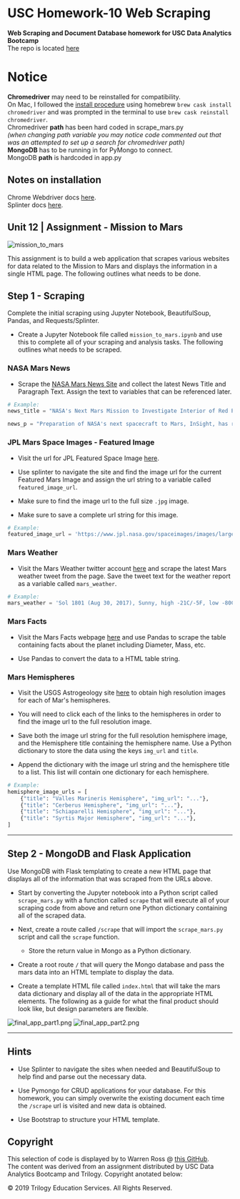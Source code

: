 # USC Homework-10 Web Scraping
**Web Scraping and Document Database homework for USC Data Analytics Bootcamp**  
The repo is located [here][1]


# Notice
**Chromedriver** may need to be reinstalled for compatibility.  
On Mac, I followed the [install procedure][1] using homebrew ```brew cask install chromedriver``` and was prompted in the terminal to use ```brew cask reinstall chromedriver```.   
Chromedriver **path** has been hard coded in scrape_mars.py  
*(when changing path variable you may notice code commented out that was an attempted to set up a search for chromedriver path)*  
**MongoDB** has to be running in for PyMongo to connect.  
MongoDB **path** is hardcoded in app.py 

## Notes on installation

Chrome Webdriver docs [here][1].  
Splinter docs [here](https://splinter.readthedocs.io/en/latest/tutorial.html "click to go to docs").  




[1]: https://splinter.readthedocs.io/en/latest/drivers/chrome.html "click to go to docs"

## Unit 12 | Assignment -  Mission to Mars

![mission_to_mars](app/images/mission_to_mars.jpg)

This assignment is to build a web application that scrapes various websites for data related to the Mission to Mars and displays the information in a single HTML page. The following outlines what needs to be done.

## Step 1 - Scraping

Complete the initial scraping using Jupyter Notebook, BeautifulSoup, Pandas, and Requests/Splinter.

* Create a Jupyter Notebook file called `mission_to_mars.ipynb` and use this to complete all of your scraping and analysis tasks. The following outlines what needs to be scraped.

### NASA Mars News

* Scrape the [NASA Mars News Site](https://mars.nasa.gov/news/) and collect the latest News Title and Paragraph Text. Assign the text to variables that can be referenced later.

```python
# Example:
news_title = "NASA's Next Mars Mission to Investigate Interior of Red Planet"

news_p = "Preparation of NASA's next spacecraft to Mars, InSight, has ramped up this summer, on course for launch next May from Vandenberg Air Force Base in central California -- the first interplanetary launch in history from America's West Coast."
```

### JPL Mars Space Images - Featured Image

* Visit the url for JPL Featured Space Image [here](https://www.jpl.nasa.gov/spaceimages/?search=&category=Mars).

* Use splinter to navigate the site and find the image url for the current Featured Mars Image and assign the url string to a variable called `featured_image_url`.

* Make sure to find the image url to the full size `.jpg` image.

* Make sure to save a complete url string for this image.

```python
# Example:
featured_image_url = 'https://www.jpl.nasa.gov/spaceimages/images/largesize/PIA16225_hires.jpg'
```

### Mars Weather

* Visit the Mars Weather twitter account [here](https://twitter.com/marswxreport?lang=en) and scrape the latest Mars weather tweet from the page. Save the tweet text for the weather report as a variable called `mars_weather`.

```python
# Example:
mars_weather = 'Sol 1801 (Aug 30, 2017), Sunny, high -21C/-5F, low -80C/-112F, pressure at 8.82 hPa, daylight 06:09-17:55'
```

### Mars Facts

* Visit the Mars Facts webpage [here](https://space-facts.com/mars/) and use Pandas to scrape the table containing facts about the planet including Diameter, Mass, etc.

* Use Pandas to convert the data to a HTML table string.

### Mars Hemispheres

* Visit the USGS Astrogeology site [here](https://astrogeology.usgs.gov/search/results?q=hemisphere+enhanced&k1=target&v1=Mars) to obtain high resolution images for each of Mar's hemispheres.

* You will need to click each of the links to the hemispheres in order to find the image url to the full resolution image.

* Save both the image url string for the full resolution hemisphere image, and the Hemisphere title containing the hemisphere name. Use a Python dictionary to store the data using the keys `img_url` and `title`.

* Append the dictionary with the image url string and the hemisphere title to a list. This list will contain one dictionary for each hemisphere.

```python
# Example:
hemisphere_image_urls = [
    {"title": "Valles Marineris Hemisphere", "img_url": "..."},
    {"title": "Cerberus Hemisphere", "img_url": "..."},
    {"title": "Schiaparelli Hemisphere", "img_url": "..."},
    {"title": "Syrtis Major Hemisphere", "img_url": "..."},
]
```

- - -

## Step 2 - MongoDB and Flask Application

Use MongoDB with Flask templating to create a new HTML page that displays all of the information that was scraped from the URLs above.

* Start by converting the Jupyter notebook into a Python script called `scrape_mars.py` with a function called `scrape` that will execute all of your scraping code from above and return one Python dictionary containing all of the scraped data.

* Next, create a route called `/scrape` that will import the `scrape_mars.py` script and call the `scrape` function.

  * Store the return value in Mongo as a Python dictionary.

* Create a root route `/` that will query the Mongo database and pass the mars data into an HTML template to display the data.

* Create a template HTML file called `index.html` that will take the mars data dictionary and display all of the data in the appropriate HTML elements. The following as a guide for what the final product should look like, but design parameters are flexible.

![final_app_part1.png](app/images/final_app_part1.png)
![final_app_part2.png](app/images/final_app_part2.png)

- - -


## Hints

* Use Splinter to navigate the sites when needed and BeautifulSoup to help find and parse out the necessary data.

* Use Pymongo for CRUD applications for your database. For this homework, you can simply overwrite the existing document each time the `/scrape` url is visited and new data is obtained.

* Use Bootstrap to structure your HTML template.

## Copyright
This selection of code is displayed by to Warren Ross @ [this GitHub][1].  
The content was derived from an assignment distributed by USC Data Analytics Bootcamp and Trilogy. Copyright anotated below:

© 2019 Trilogy Education Services. All Rights Reserved.

[1]: https://github.com/RandallPark/USC_Homework-10_WebScraping "my repo"